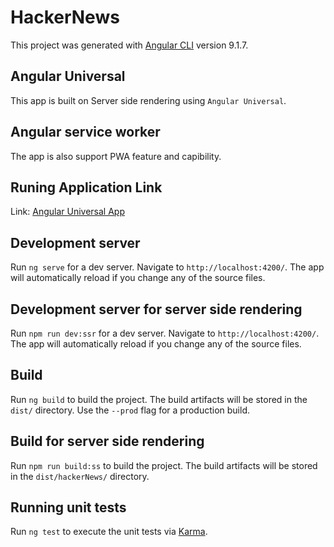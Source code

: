 # HackerNews

This project was generated with [Angular CLI](https://github.com/angular/angular-cli) version 9.1.7.

## Angular Universal
This app is built on Server side rendering using `Angular Universal`.

## Angular service worker
The app is also support PWA feature and capibility.

## Runing Application Link
Link: [Angular Universal App](https://ssr-hacker-news-app.herokuapp.com/)
## Development server

Run `ng serve` for a dev server. Navigate to `http://localhost:4200/`. The app will automatically reload if you change any of the source files.

## Development server for server side rendering

Run `npm run dev:ssr` for a dev server. Navigate to `http://localhost:4200/`. The app will automatically reload if you change any of the source files.

## Build

Run `ng build` to build the project. The build artifacts will be stored in the `dist/` directory. Use the `--prod` flag for a production build.

## Build for server side rendering

Run `npm run build:ss` to build the project. The build artifacts will be stored in the `dist/hackerNews/` directory. 

## Running unit tests

Run `ng test` to execute the unit tests via [Karma](https://karma-runner.github.io).